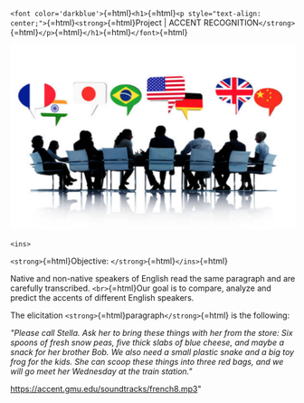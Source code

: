 
`<font color='darkblue'>`{=html}`<h1>`{=html}`<p style="text-align: center;">`{=html}`<strong>`{=html}Project
\| ACCENT
RECOGNITION`</strong>`{=html}`</p>`{=html}`</h1>`{=html}`</font>`{=html}



![image.png](flag.png)


```{=html}
<ins>
```
`<strong>`{=html}Objective: `</strong>`{=html}`</ins>`{=html}



Native and non-native speakers of English read the same paragraph and
are carefully transcribed. `<br>`{=html}Our goal is to compare, analyze
and predict the accents of different English speakers.



The elicitation `<strong>`{=html}paragraph`</strong>`{=html} is the
following:

*\"Please call Stella. Ask her to bring these things with her from the
store: Six spoons of fresh snow peas, five thick slabs of blue cheese,
and maybe a snack for her brother Bob. We also need a small plastic
snake and a big toy frog for the kids. She can scoop these things into
three red bags, and we will go meet her Wednesday at the train
station.\"*

<https://accent.gmu.edu/soundtracks/french8.mp3>\"
